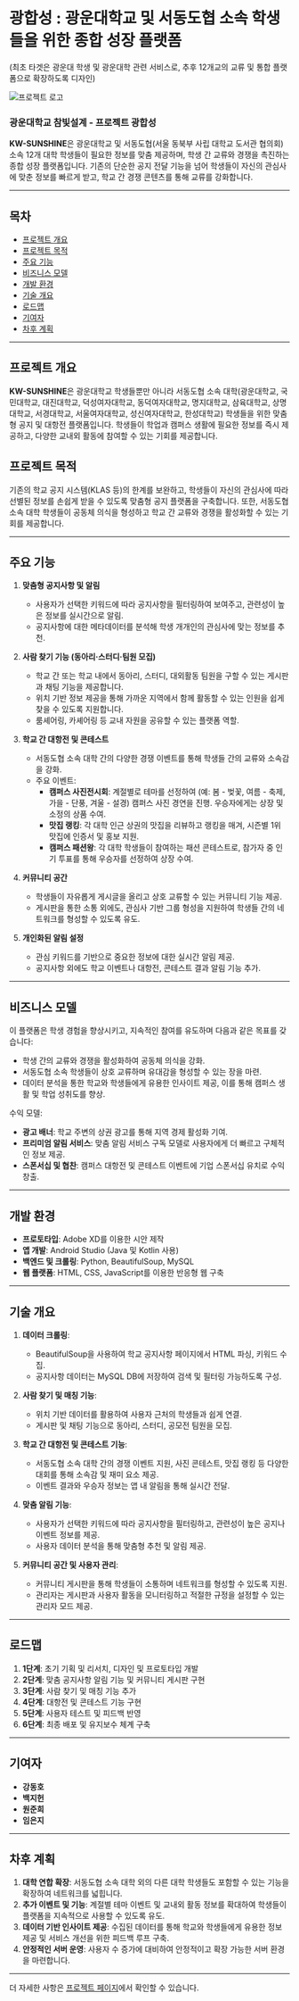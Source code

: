 # 광합성 : 광운대학교 및 서동도협 소속 학생들을 위한 종합 성장 플랫폼
(최초 타겟은 광운대 학생 및 광운대학 관련 서비스로, 추후 12개교의 교류 및 통합 플랫폼으로 확장하도록 디자인)

![프로젝트 로고](path-to-logo)

### 광운대학교 참빛설계 - 프로젝트 광합성

**KW-SUNSHINE**은 광운대학교 및 서동도협(서울 동북부 사립 대학교 도서관 협의회) 소속 12개 대학 학생들이 필요한 정보를 맞춤 제공하며, 학생 간 교류와 경쟁을 촉진하는 종합 성장 플랫폼입니다. 기존의 단순한 공지 전달 기능을 넘어 학생들이 자신의 관심사에 맞춘 정보를 빠르게 받고, 학교 간 경쟁 콘텐츠를 통해 교류를 강화합니다.

---

## 목차

- [프로젝트 개요](#프로젝트-개요)
- [프로젝트 목적](#프로젝트-목적)
- [주요 기능](#주요-기능)
- [비즈니스 모델](#비즈니스-모델)
- [개발 환경](#개발-환경)
- [기술 개요](#기술-개요)
- [로드맵](#로드맵)
- [기여자](#기여자)
- [차후 계획](#차후-계획)

---

## 프로젝트 개요

**KW-SUNSHINE**은 광운대학교 학생들뿐만 아니라 서동도협 소속 대학(광운대학교, 국민대학교, 대진대학교, 덕성여자대학교, 동덕여자대학교, 명지대학교, 삼육대학교, 상명대학교, 서경대학교, 서울여자대학교, 성신여자대학교, 한성대학교) 학생들을 위한 맞춤형 공지 및 대항전 플랫폼입니다. 학생들이 학업과 캠퍼스 생활에 필요한 정보를 즉시 제공하고, 다양한 교내외 활동에 참여할 수 있는 기회를 제공합니다.

## 프로젝트 목적

기존의 학교 공지 시스템(KLAS 등)의 한계를 보완하고, 학생들이 자신의 관심사에 따라 선별된 정보를 손쉽게 받을 수 있도록 맞춤형 공지 플랫폼을 구축합니다. 또한, 서동도협 소속 대학 학생들이 공동체 의식을 형성하고 학교 간 교류와 경쟁을 활성화할 수 있는 기회를 제공합니다.

---

## 주요 기능

1. **맞춤형 공지사항 및 알림**
   - 사용자가 선택한 키워드에 따라 공지사항을 필터링하여 보여주고, 관련성이 높은 정보를 실시간으로 알림.
   - 공지사항에 대한 메타데이터를 분석해 학생 개개인의 관심사에 맞는 정보를 추천.

2. **사람 찾기 기능 (동아리·스터디·팀원 모집)**
   - 학교 간 또는 학교 내에서 동아리, 스터디, 대외활동 팀원을 구할 수 있는 게시판과 채팅 기능을 제공합니다.
   - 위치 기반 정보 제공을 통해 가까운 지역에서 함께 활동할 수 있는 인원을 쉽게 찾을 수 있도록 지원합니다.
   - 룸셰어링, 카셰어링 등 교내 자원을 공유할 수 있는 플랫폼 역할.

3. **학교 간 대항전 및 콘테스트**
   - 서동도협 소속 대학 간의 다양한 경쟁 이벤트를 통해 학생들 간의 교류와 소속감을 강화.
   - 주요 이벤트:
     - **캠퍼스 사진전시회**: 계절별로 테마를 선정하여 (예: 봄 - 벚꽃, 여름 - 축제, 가을 - 단풍, 겨울 - 설경) 캠퍼스 사진 경연을 진행. 우승자에게는 상장 및 소정의 상품 수여.
     - **맛집 랭킹**: 각 대학 인근 상권의 맛집을 리뷰하고 랭킹을 매겨, 시즌별 1위 맛집에 인증서 및 홍보 지원.
     - **캠퍼스 패션왕**: 각 대학 학생들이 참여하는 패션 콘테스트로, 참가자 중 인기 투표를 통해 우승자를 선정하여 상장 수여.
   
4. **커뮤니티 공간**
   - 학생들이 자유롭게 게시글을 올리고 상호 교류할 수 있는 커뮤니티 기능 제공.
   - 게시판을 통한 소통 외에도, 관심사 기반 그룹 형성을 지원하여 학생들 간의 네트워크를 형성할 수 있도록 유도.

5. **개인화된 알림 설정**
   - 관심 키워드를 기반으로 중요한 정보에 대한 실시간 알림 제공.
   - 공지사항 외에도 학교 이벤트나 대항전, 콘테스트 결과 알림 기능 추가.

---

## 비즈니스 모델

이 플랫폼은 학생 경험을 향상시키고, 지속적인 참여를 유도하며 다음과 같은 목표를 갖습니다:
- 학생 간의 교류와 경쟁을 활성화하여 공동체 의식을 강화.
- 서동도협 소속 학생들이 상호 교류하며 유대감을 형성할 수 있는 장을 마련.
- 데이터 분석을 통한 학교와 학생들에게 유용한 인사이트 제공, 이를 통해 캠퍼스 생활 및 학업 성취도를 향상.

수익 모델:
- **광고 배너**: 학교 주변의 상권 광고를 통해 지역 경제 활성화 기여.
- **프리미엄 알림 서비스**: 맞춤 알림 서비스 구독 모델로 사용자에게 더 빠르고 구체적인 정보 제공.
- **스폰서십 및 협찬**: 캠퍼스 대항전 및 콘테스트 이벤트에 기업 스폰서십 유치로 수익 창출.

---

## 개발 환경

- **프로토타입**: Adobe XD를 이용한 시안 제작
- **앱 개발**: Android Studio (Java 및 Kotlin 사용)
- **백엔드 및 크롤링**: Python, BeautifulSoup, MySQL
- **웹 플랫폼**: HTML, CSS, JavaScript를 이용한 반응형 웹 구축

---

## 기술 개요

1. **데이터 크롤링**: 
   - BeautifulSoup을 사용하여 학교 공지사항 페이지에서 HTML 파싱, 키워드 수집.
   - 공지사항 데이터는 MySQL DB에 저장하여 검색 및 필터링 가능하도록 구성.

2. **사람 찾기 및 매칭 기능**:
   - 위치 기반 데이터를 활용하여 사용자 근처의 학생들과 쉽게 연결.
   - 게시판 및 채팅 기능으로 동아리, 스터디, 공모전 팀원을 모집.

3. **학교 간 대항전 및 콘테스트 기능**:
   - 서동도협 소속 대학 간의 경쟁 이벤트 지원, 사진 콘테스트, 맛집 랭킹 등 다양한 대회를 통해 소속감 및 재미 요소 제공.
   - 이벤트 결과와 우승자 정보는 앱 내 알림을 통해 실시간 전달.

4. **맞춤 알림 기능**:
   - 사용자가 선택한 키워드에 따라 공지사항을 필터링하고, 관련성이 높은 공지나 이벤트 정보를 제공.
   - 사용자 데이터 분석을 통해 맞춤형 추천 및 알림 제공.

5. **커뮤니티 공간 및 사용자 관리**:
   - 커뮤니티 게시판을 통해 학생들이 소통하며 네트워크를 형성할 수 있도록 지원.
   - 관리자는 게시판과 사용자 활동을 모니터링하고 적절한 규정을 설정할 수 있는 관리자 모드 제공.

---

## 로드맵

1. **1단계**: 초기 기획 및 리서치, 디자인 및 프로토타입 개발
2. **2단계**: 맞춤 공지사항 알림 기능 및 커뮤니티 게시판 구현
3. **3단계**: 사람 찾기 및 매칭 기능 추가
4. **4단계**: 대항전 및 콘테스트 기능 구현
5. **5단계**: 사용자 테스트 및 피드백 반영
6. **6단계**: 최종 배포 및 유지보수 체계 구축

---

## 기여자

- **강동호**
- **백지헌**
- **원준희**
- **임은지**

---

## 차후 계획

1. **대학 연합 확장**: 서동도협 소속 대학 외의 다른 대학 학생들도 포함할 수 있는 기능을 확장하여 네트워크를 넓힙니다.
2. **추가 이벤트 및 기능**: 계절별 테마 이벤트 및 교내외 활동 정보를 확대하여 학생들이 플랫폼을 지속적으로 사용할 수 있도록 유도.
3. **데이터 기반 인사이트 제공**: 수집된 데이터를 통해 학교와 학생들에게 유용한 정보 제공 및 서비스 개선을 위한 피드백 루프 구축.
4. **안정적인 서버 운영**: 사용자 수 증가에 대비하여 안정적이고 확장 가능한 서버 환경을 마련합니다.

---

더 자세한 사항은 [프로젝트 페이지](https://kwcommons.kw.ac.kr/em/61a4f8ef7ad74)에서 확인할 수 있습니다.
